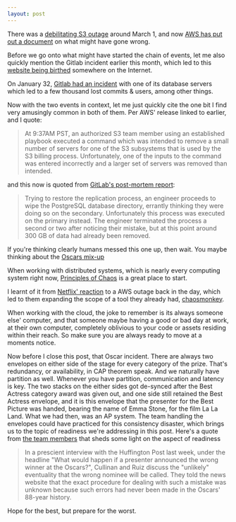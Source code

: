 ```yaml
---
layout: post
---
```


There was a [debilitating S3 outage](https://twitter.com/awscloud/status/836656554212372480) around March 1, and now [AWS has put out a document](https://aws.amazon.com/message/41926/) on what might have gone wrong.

Before we go onto what might have started the chain of events, let me also quickly mention the Gitlab incident earlier this month, which led to this [website being birthed](http://checkyourbackups.work) somewhere on the Internet.

On January 32, [Gitlab had an incident](https://about.gitlab.com/2017/02/01/gitlab-dot-com-database-incident/) with one of its database servers which led to a few thousand lost commits & users, among other things.

Now with the two events in context, let me just quickly cite the one bit I find very amusingly common in both of them. Per AWS' release linked to earlier, and I quote:

> At 9:37AM PST, an authorized S3 team member using an established playbook executed a command which was intended to remove a small number of servers for one of the S3 subsystems that is used by the S3 billing process. Unfortunately, one of the inputs to the command was entered incorrectly and a larger set of servers was removed than intended.

and this now is quoted from [GitLab's post-mortem report](https://about.gitlab.com/2017/02/10/postmortem-of-database-outage-of-january-31/):

> Trying to restore the replication process, an engineer proceeds to wipe the PostgreSQL database directory, errantly thinking they were doing so on the secondary. Unfortunately this process was executed on the primary instead. The engineer terminated the process a second or two after noticing their mistake, but at this point around 300 GB of data had already been removed.

If you're thinking clearly humans messed this one up, then wait. You maybe thinking about the [Oscars mix-up](https://www.theguardian.com/film/2017/feb/27/pricewaterhousecoopers-issues-sincere-apology-for-oscars-blunder)

When working with distributed systems, which is nearly every computing system right now, [Principles of Chaos]( http://principlesofchaos.org/) is a great place to start.

I learnt of it from [Netflix' reaction](http://techblog.netflix.com/2011/04/lessons-netflix-learned-from-aws-outage.html) to a AWS outage back in the day, which led to them expanding the scope of a tool they already had, [chaosmonkey](https://github.com/netflix/chaosmonkey).

When working with the cloud, the joke to remember is its always someone else' computer, and that someone maybe having a good or bad day at work, at their own computer, completely oblivious to your code or assets residing within their reach. So make sure you are always ready to move at a moments notice.

Now before I close this post, that Oscar incident. There are always two envelopes on either side of the stage for every category of the prize. That's redundancy, or availability, in CAP theorem speak. And we naturally have partition as well. Whenever you have partition, communication and latency is key.
The two stacks on the either sides got de-synced after the Best Actress category award was given out, and one side still retained the Best Actress envelope, and it is this envelope that the presenter for the Best Picture was handed, bearing the name of Emma Stone, for the film La La Land. What we had then, was an AP system.
The team handling the envelopes could have practiced for this consistency disaster, which brings us to the topic of readiness we're addressing in this post.
Here's a quote from [the team members](https://www.theguardian.com/film/2017/feb/27/pricewaterhousecoopers-issues-sincere-apology-for-oscars-blunder) that sheds some light on the aspect of readiness
>In a prescient interview with the Huffington Post last week, under the headline "What would happen if a presenter announced the wrong winner at the Oscars?", Cullinan and Ruiz discuss the "unlikely" eventuality that the wrong nominee will be called.
They told the news website that the exact procedure for dealing with such a mistake was unknown because such errors had never been made in the Oscars' 88-year history.

Hope for the best, but prepare for the worst.
